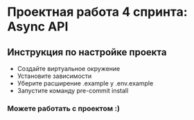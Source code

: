 # Проектная работа 4 спринта: Async API

## Инструкция по настройке проекта

- Создайте виртуальное окружение
- Установите зависимости
- Уберите расширение .example у .env.example
- Запустите команду pre-commit install

### Можете работать с проектом :)
